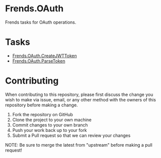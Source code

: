 # Frends.OAuth

Frends tasks for OAuth operations.

# Tasks

- [Frends.OAuth.CreateJWTToken](Frends.OAuth.CreateJWTToken/README.md)
- [Frends.OAuth.ParseToken](Frends.OAuth.ParseToken/README.md)

# Contributing
When contributing to this repository, please first discuss the change you wish to make via issue, email, or any other method with the owners of this repository before making a change.

1. Fork the repository on GitHub
2. Clone the project to your own machine
3. Commit changes to your own branch
4. Push your work back up to your fork
5. Submit a Pull request so that we can review your changes

NOTE: Be sure to merge the latest from "upstream" before making a pull request!